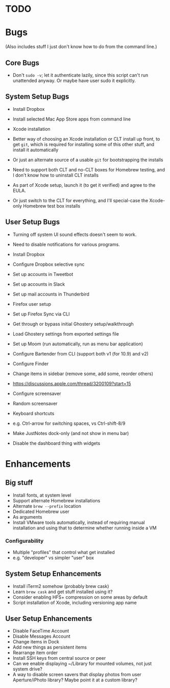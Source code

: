 # TODO

#  Bugs  #

(Also includes stuff I just don't know how to do from the command line.)

##  Core Bugs  ##

- Don't `sudo -v`; let it authenticate lazily, since this script can't run unattended anyway. Or maybe have user sudo it explicitly.

##  System Setup Bugs  ##

- Install Dropbox
- Install selected Mac App Store apps from command line

- Xcode installation
 - Better way of choosing an Xcode installation or CLT install up front, to get `git`, which is required for installing some of this other stuff, and install it automatically
  - Or just an alternate source of a usable `git` for bootstrapping the installs
  - Need to support both CLT and no-CLT boxes for Homebrew testing, and I don't know how to uninstall CLT installs
 - As part of Xcode setup, launch it (to get it verified) and agree to the EULA.
  - Or just switch to the CLT for everything, and I'll special-case the Xcode-only Homebrew test box installs

##  User Setup Bugs  ##

- Turning off system UI sound effects doesn't seem to work.
- Need to disable notifications for various programs.
- Install Dropbox
- Configure Dropbox selective sync

- Set up accounts in Tweetbot
- Set up accounts in Slack
- Set up mail accounts in Thunderbird
- Firefox user setup
 - Set up Firefox Sync via CLI
 - Get through or bypass initial Ghostery setup/walkthrough
 - Load Ghostery settings from exported settings file
- Set up Moom (run automatically, run as menu bar application)
- Configure Bartender from CLI (support both v1 (for 10.9) and v2)
- Configure Finder
 - Change items in sidebar (remove some, add some, reorder others)
 - https://discussions.apple.com/thread/3200109?start=15
- Configure screensaver
 - Random screensaver
- Keyboard shortcuts
 - e.g. Ctrl-arrow for switching spaces, vs Ctrl-shift-8/9
- Make JustNotes dock-only (and not show in menu bar)
- Disable the dashboard thing with widgets

#  Enhancements   #

##  Big stuff  ##

- Install fonts, at system level
- Support alternate Homebrew installations
 - Alternate `brew --prefix` location
 - Dedicated Homebrew user
 - As arguments
- Install VMware tools automatically, instead of requiring manual installation and using that to determine whether running inside a VM

###  Configurability   ###

- Multiple "profiles" that control what get installed
 - e.g. "developer" vs simpler "user" box

##  System Setup Enhancements ##

- Install iTerm2 somehow (probably brew cask)
- Learn `brew cask` and get stuff installed using it?
- Consider enabling HFS+ compression on some areas by default
- Script installation of Xcode, including versioning app name

##  User Setup Enhancements   ##

- Disable FaceTime Account
- Disable Messages Account
- Change items in Dock
 - Add new things as persistent items
 - Rearrange item order
- Install SSH keys from central source or peer
- Can we enable displaying ~/Library for mounted volumes, not just system drive?
- A way to disable screen savers that display photos from user Aperture/iPhoto library? Maybe point it at a custom library?

